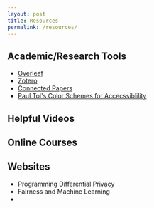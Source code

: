 ```yaml
---
layout: post
title: Resources
permalink: /resources/
---
```


## Academic/Research Tools

* [Overleaf](https://www.overleaf.com)
* [Zotero](https://www.zotero.com)
* [Connected Papers](https://www.connectedpapers.com/)
* [Paul Tol's Color Schemes for Accecssiblility](https://cran.r-project.org/web/packages/khroma/vignettes/tol.html)

## Helpful Videos

## Online Courses

## Websites

* Programming Differential Privacy
* Fairness and Machine Learning
* 
